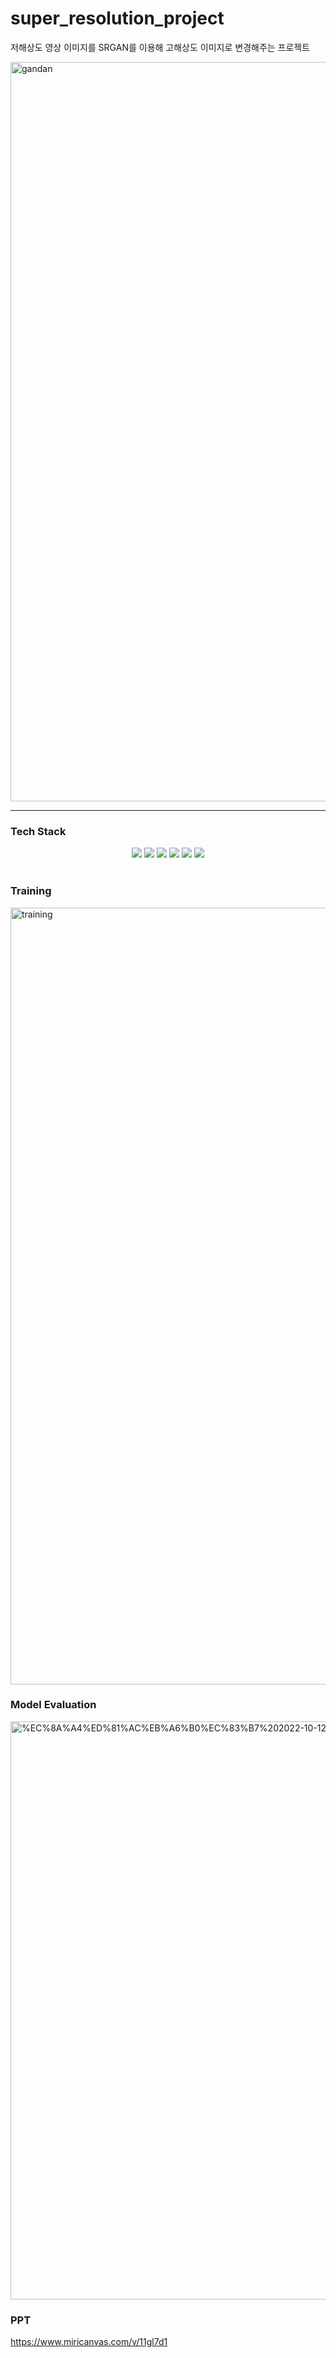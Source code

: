 # super_resolution_project
저해상도 영상 이미지를 SRGAN를 이용해 고해상도 이미지로 변경해주는 프로젝트 

<img width="1183" alt="gandan" src="https://user-images.githubusercontent.com/59727077/188301569-b1dedbe7-8db4-43fb-9851-81c494db6e6b.png">

<Hr>
  
### Tech Stack
<div align =center> 
  <img src="https://img.shields.io/badge/Python-3776AB?style=for-the-badge&logo=Python&logoColor=white">
  <img src="https://img.shields.io/badge/Tensorflow-FF6F00?style=for-the-badge&logo=Tensorflow&logoColor=white"/>
  <img src="https://img.shields.io/badge/Keras-D00000?style=for-the-badge&logo=Keras&logoColor=white"/>
  <img src="https://img.shields.io/badge/NumPy-013243?style=for-the-badge&logo=NumPy&logoColor=white">
  <img src="https://img.shields.io/badge/OpenCV-5C3EE8?style=for-the-badge&logo=OpenCV&logoColor=white">
  <img src="https://img.shields.io/badge/Selenium-43B02A?style=for-the-badge&logo=Selenium&logoColor=white">
</div>
<br>

### Training
<img width="1243" alt="training" src="https://user-images.githubusercontent.com/59727077/195264165-f387a71d-92ea-47e1-b381-ab4777e76271.png">
<br>
  
### Model Evaluation
<img width="925" alt="%EC%8A%A4%ED%81%AC%EB%A6%B0%EC%83%B7%202022-10-12%20%EC%98%A4%ED%9B%84%202 48 54" src="https://user-images.githubusercontent.com/59727077/195264342-38fb67d6-2381-4259-932a-f9788bd83c82.png">
<br>
  
### PPT
https://www.miricanvas.com/v/11gl7d1
<br>
